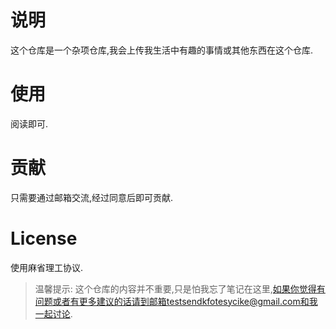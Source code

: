 # 说明
这个仓库是一个杂项仓库,我会上传我生活中有趣的事情或其他东西在这个仓库.
# 使用
阅读即可.
# 贡献
只需要通过邮箱交流,经过同意后即可贡献.
# License
使用麻省理工协议.

> 温馨提示:  这个仓库的内容并不重要,只是怕我忘了笔记在这里,如果你觉得有问题或者有更多建议的话请到邮箱testsendkfotesycike@gmail.com和我一起讨论.
